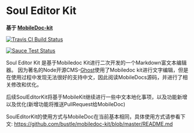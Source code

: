 # Soul Editor Kit
**基于 [MobileDoc-kit](https://github.com/bustle/mobiledoc-kit)** 

[![Travis CI Build Status](https://travis-ci.org/bustle/mobiledoc-kit.svg?branch=master)](https://travis-ci.org/bustle/mobiledoc-kit)

[![Sauce Test Status](https://saucelabs.com/browser-matrix/mobiledoc-kit.svg)](https://saucelabs.com/u/mobiledoc-kit)

Soul Editor Kit 是基于Mobiledoc Kit进行二次开发的一个Markdown富文本编辑器。
因为著名的Node开源CMS-[Ghost](docs.ghost.org)使用了Mobiledoc kit进行文字编辑，但是在使用过程中发现无法很好的支持中文，因此阅读MobileDocs源码，并进行了相关修改和优化。

后续SoulEditorKit将基于MobileKit继续进行一些中文本地化事项，以及功能新增以及优化(新增功能将推送PullRequest给MobileDoc)

SoulEditorKit的使用方式与MobileDoc在当前基本相同，具体使用方式请参看下文:
https://github.com/bustle/mobiledoc-kit/blob/master/README.md

